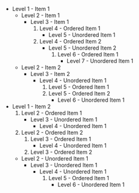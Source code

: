 - Level 1 - Item 1
  - Level 2 - Item 1
    - Level 3 - Item 1
      1. Level 4 - Ordered Item 1
         - Level 5 - Unordered Item 1
      2. Level 4 - Ordered Item 2
         - Level 5 - Unordered Item 2
            1. Level 6 - Ordered Item 1
               - Level 7 - Unordered Item 1
  - Level 2 - Item 2
    - Level 3 - Item 2
      - Level 4 - Unordered Item 1
        1. Level 5 - Ordered Item 1
        2. Level 5 - Ordered Item 2
              - Level 6 - Unordered Item 1
- Level 1 - Item 2
  1. Level 2 - Ordered Item 1
     - Level 3 - Unordered Item 1
       - Level 4 - Unordered Item 1
  2. Level 2 - Ordered Item 2
     1. Level 3 - Ordered Item 1
        - Level 4 - Unordered Item 1
     2. Level 3 - Ordered Item 2
  - Level 2 - Unordered Item 1
    - Level 3 - Unordered Item 1
      - Level 4 - Unordered Item 1
        1. Level 5 - Ordered Item 1
           - Level 6 - Unordered Item 1

